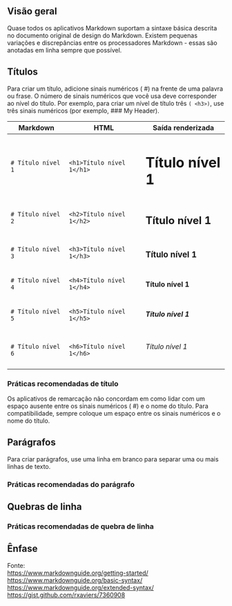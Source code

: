 ## Visão geral

Quase todos os aplicativos Markdown suportam a sintaxe básica descrita no documento original de design do Markdown. Existem pequenas variações e discrepâncias entre os processadores Markdown - essas são anotadas em linha sempre que possível.

## Títulos

Para criar um título, adicione sinais numéricos ( #) na frente de uma palavra ou frase. O número de sinais numéricos que você usa deve corresponder ao nível do título. Por exemplo, para criar um nível de título três `( <h3>)`, use três sinais numéricos (por exemplo, ### My Header).  

| Markdown            | HTML                      | Saída renderizada         |
| ------------------- | ------------------------- | ------------------------- |
| `# Título nível 1`  | `<h1>Título nível 1</h1>` | <h1>Título nível 1</h1>   |
| `# Título nível 2`  | `<h2>Título nível 1</h2>` | <h2>Título nível 1</h2>   |
| `# Título nível 3`  | `<h3>Título nível 1</h3>` | <h3>Título nível 1</h3>   |
| `# Título nível 4`  | `<h4>Título nível 1</h4>` | <h4>Título nível 1</h4>   |
| `# Título nível 5`  | `<h5>Título nível 1</h5>` | <h5>Título nível 1</h5>   |
| `# Título nível 6`  | `<h6>Título nível 1</h6>` | <h6>Título nível 1</h6>   |

### Práticas recomendadas de título

Os aplicativos de remarcação não concordam em como lidar com um espaço ausente entre os sinais numéricos ( #) e o nome do título. Para compatibilidade, sempre coloque um espaço entre os sinais numéricos e o nome do título.

## Parágrafos

Para criar parágrafos, use uma linha em branco para separar uma ou mais linhas de texto.  

### Práticas recomendadas do parágrafo  

## Quebras de linha  

### Práticas recomendadas de quebra de linha  

## Ênfase  




Fonte:  
https://www.markdownguide.org/getting-started/  
https://www.markdownguide.org/basic-syntax/  
https://www.markdownguide.org/extended-syntax/  
https://gist.github.com/rxaviers/7360908  


